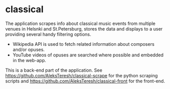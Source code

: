 # classical
The application scrapes info about classical music events from multiple venues in Helsnki and St.Petersburg, stores the data and displays to a user providing several handy filtering options.
* Wikipedia API is used to fetch related information about composers and/or opuses.
* YouTube videos of opuses are searched where possible and embedded in the web-app.

This is a back-end part of the application.
See https://github.com/AleksTeresh/classical-scrape for the python scraping scripts and https://github.com/AleksTeresh/classical-front for the front-end.
